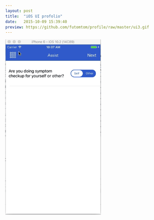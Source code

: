 ```yaml
---
layout: post
title:  "iOS UI profolio"
date:   2015-10-09 15:39:40
preview: https://github.com/futomtom/profile/raw/master/ui3.gif
---
```


![Picture 1](https://github.com/futomtom/profile/raw/master/ui3.gif)

